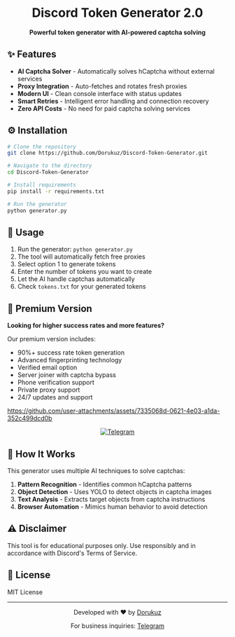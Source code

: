 <div align="center">
  <h1>Discord Token Generator 2.0</h1>
  <p>
    <b>Powerful token generator with AI-powered captcha solving</b>
  </p>
</div>

## ✨ Features

- **AI Captcha Solver** - Automatically solves hCaptcha without external services
- **Proxy Integration** - Auto-fetches and rotates fresh proxies
- **Modern UI** - Clean console interface with status updates
- **Smart Retries** - Intelligent error handling and connection recovery
- **Zero API Costs** - No need for paid captcha solving services

## ⚙️ Installation

```bash
# Clone the repository
git clone https://github.com/Dorukuz/Discord-Token-Generator.git

# Navigate to the directory
cd Discord-Token-Generator

# Install requirements
pip install -r requirements.txt

# Run the generator
python generator.py
```

## 🚀 Usage

1. Run the generator: `python generator.py`
2. The tool will automatically fetch free proxies
3. Select option 1 to generate tokens
4. Enter the number of tokens you want to create
5. Let the AI handle captchas automatically
6. Check `tokens.txt` for your generated tokens

## 💎 Premium Version

**Looking for higher success rates and more features?**

Our premium version includes:
- 90%+ success rate token generation
- Advanced fingerprinting technology
- Verified email option
- Server joiner with captcha bypass
- Phone verification support
- Private proxy support
- 24/7 updates and support


https://github.com/user-attachments/assets/7335068d-0621-4e03-a1da-352c499dcd0b


<div align="center">
  <a href="https://t.me/Dorukuz">
    <img src="https://img.shields.io/badge/Contact%20on-Telegram-blue?style=for-the-badge&logo=telegram" alt="Telegram">
  </a>
</div>

## 🔧 How It Works

This generator uses multiple AI techniques to solve captchas:

1. **Pattern Recognition** - Identifies common hCaptcha patterns
2. **Object Detection** - Uses YOLO to detect objects in captcha images
3. **Text Analysis** - Extracts target objects from captcha instructions
4. **Browser Automation** - Mimics human behavior to avoid detection

## ⚠️ Disclaimer

This tool is for educational purposes only. Use responsibly and in accordance with Discord's Terms of Service.

## 📝 License

MIT License

---

<div align="center">
  <p>Developed with ❤️ by <a href="https://github.com/Dorukuz">Dorukuz</a></p>
  <p>For business inquiries: <a href="https://t.me/Dorukuz">Telegram</a></p>
</div>

